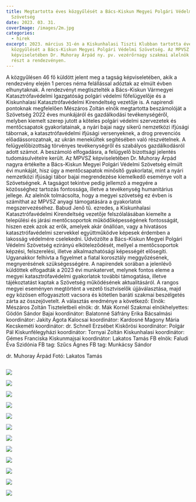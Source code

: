 ```yaml
---
title: Megtartotta éves közgyűlését a Bács-Kiskun Megyei Polgári Védelmi
  Szövetség
date: 2023. 03. 31.
coverImage: /images/2m.jpg
categories:
  - hirek
excerpt: 2023. március 31-én a Kiskunhalasi Tiszti Klubban tartotta éves
  közgyűlését a Bács-Kiskun Megyei Polgári Védelmi Szövetség. Az MPVSZ elnökének
  képviseletében Dr. Muhoray Árpád ny. pv. vezérőrnagy szakmai alelnök vett
  részt a rendezvényen.
---
```

A közgyűlésen 46 fő küldött jelent meg a tagság képviseletében, akik a rendezvény elején 1 perces néma felállással adóztak az elmúlt évben elhunytaknak. A rendezvényt megtisztelték a Bács-Kiskun Vármegyei Katasztrófavédelmi Igazgatóság polgári védelmi főfelügyelője és a Kiskunhalasi Katasztrófavédelmi Kirendeltség vezetője is. A napirendi pontoknak megfelelően Mészáros Zoltán elnök megtartotta beszámolóját a Szövetség 2022 éves munkájáról és gazdálkodási tevékenységéről, melyben kiemelt szerep jutott a köteles polgári védelmi szervezetek és mentőcsapatok gyakorlatainak, a nyári bajai nagy sikerű nemzetközi ifjúsági tábornak, a katasztrófavédelmi ifjúsági versenyeknek, a drog prevenciós előadássorozatnak, az ukrán menekültek segítésében való részvételnek. A felügyelőbizottság törvényes tevékenységről és szabályos gazdálkodásról adott számot.
A beszámoló elfogadásra, a felügyelő bizottsági jelentés tudomásulvételre került.
Az MPVSZ képviseletében Dr. Muhoray Árpád nagyra értékelte a Bács-Kiskun Megyei Polgári Védelmi Szövetség elmúlt évi munkáját, hisz úgy a mentőcsapatok minősítő gyakorlatai, mint a nyári nemzetközi ifjúsági tábor bajai megrendezése kiemelkedő eseménye volt a Szövetségnek.  A tagságot tekintve pedig jellemző a megyére a közösséghez tartozás fontossága, illetve a tevékenység humanitárius jellege. Az alelnök tolmácsolta, hogy a megyei szövetség ez évben is számíthat az MPVSZ anyagi támogatására a gyakorlatok megszervezéséhez.
Babud Jenő tű. ezredes, a Kiskunhalasi Katasztrófavédelmi Kirendeltség vezetője felszólalásában kiemelte a települési és járási mentőcsoportok működőképességének fontosságát, hiszen ezek azok az erők, amelyek akár önállóan, vagy a hivatásos katasztrófavédelmi szervekkel együttműködve képesek érdemben a lakosság védelmére cselekedni. Üdvözölte a Bács-Kiskun Megyei Polgári Védelmi Szövetség ezirányú elköteleződését, mellyel a mentőcsoportok képzési, felszerelési, illetve alkalmazhatósági képességét elősegíti. Ugyanakkor felhívta a figyelmet a fiatal korosztály meggyőzésének, megnyerésének szükségességére.
A napirendek sorában a jelenlévő küldöttek elfogadták a 2023 évi munkatervet, melynek fontos eleme a megyei katasztrófavédelmi gyakorlatok további támogatása, illetve tájékoztatást kaptak a Szövetség működésének aktualitásáról.
A rangos megyei eseményen megtörtént a vezető tisztviselők újjáválasztása, majd egy közösen elfogyasztott vacsora és kötetlen baráti szakmai beszélgetés zárta az összejövetelt.
A választás eredménye a következő:
Elnök: Mészáros Zoltán 
Tiszteletbeli elnök: dr. Mák Kornél 
Szakmai elnökhelyettes: Gödön Sándor 
Bajai koordinátor: Balatonné Sáfrány Erika 
Bácsalmási koordinátor: Jakity Ágota 
Kalocsai koordinátor: Kardosné Magony Mária
Kecskeméti koordinátor: dr. Schnell Erzsébet 
Kiskőrösi koordinátor: Polgár Pál
Kiskunfélegyházi koordinátor: Tornyai Zoltán 
Kiskunhalasi koordinátor: Gémes Franciska 
Kiskunmajsai koordinátor: Lakatos Tamás 
FB elnök: Faludi Éva Szidónia 
FB tag: Szűcs Ágnes 
FB tag: Munkácsy Sándor 

dr. Muhoray Árpád
Fotó: Lakatos Tamás

![]()

![](/images/1m.jpg)

![](/images/3m.jpg)

![](/images/4m.jpg)

![](/images/5m.jpg)

![](/images/6m.jpg)

![](/images/7m.jpg)

![](/images/8m.jpg)

![](/images/9m.jpg)

![](/images/10m.jpg)

![](/images/11m.jpg)

![](/images/12m.jpg)

![](/images/13m.jpg)
